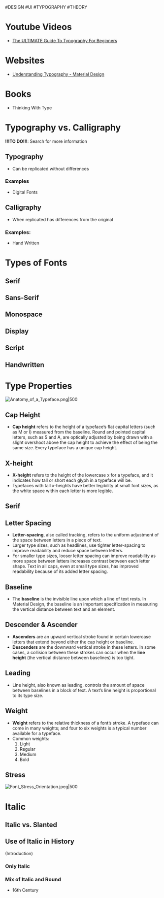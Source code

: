 #DESIGN #UI #TYPOGRAPHY #THEORY  
# Youtube Videos
- [The ULTIMATE Guide To Typography For Beginners](https://www.youtube.com/watch?v=AXpxZMRM1EY)
# Websites
- [Understanding Typography - Material Design](m2.material.io/design/typography/understanding-typography.html#readability)
# Books
- Thinking With Type

# Typography vs. Calligraphy

**!!!TO DO!!!**: Search for more information
## Typography
- Can be replicated without differences
### Examples
- Digital Fonts

## Calligraphy
- When replicated has differences from the original
### Examples:
- Hand Written

# Types of Fonts
## Serif

## Sans-Serif

## Monospace

## Display

## Script

## Handwritten

# Type Properties

![Anatomy_of_a_Typeface.png|500](https://lh3.googleusercontent.com/XN6ATtQ7Q_NxH5Eb_ZMiAZI6Wh61nClqWKHyx10vhIly8lzEOKmswVEAxjQOzldyCJ_q5W6dTznM0fn5wS8ArPzhpDq4vfhUxnOz=w1064-v0)
## Cap Height
- **Cap height** refers to the height of a typeface’s flat capital letters (such as M or I) measured from the baseline. Round and pointed capital letters, such as S and A, are optically adjusted by being drawn with a slight overshoot above the cap height to achieve the effect of being the same size. Every typeface has a unique cap height.
## X-height
- **X-height** refers to the height of the lowercase x for a typeface, and it indicates how tall or short each glyph in a typeface will be.
- Typefaces with tall x-heights have better legibility at small font sizes, as the white space within each letter is more legible.
## Serif

## Letter Spacing
- **Letter-spacing**, also called tracking, refers to the uniform adjustment of the space between letters in a piece of text.
- Larger type sizes, such as headlines, use tighter letter-spacing to improve readability and reduce space between letters.
- For smaller type sizes, looser letter spacing can improve readability as more space between letters increases contrast between each letter shape. Text in all caps, even at small type sizes, has improved readability because of its added letter spacing.
## Baseline
- The **baseline** is the invisible line upon which a line of text rests. In Material Design, the baseline is an important specification in measuring the vertical distance between text and an element.
## Descender & Ascender
- **Ascenders** are an upward vertical stroke found in certain lowercase letters that extend beyond either the cap height or baseline. 
- **Descenders** are the downward vertical stroke in these letters. In some cases, a collision between these strokes can occur when the **line height** (the vertical distance between baselines) is too tight.
## Leading
- Line height, also known as leading, controls the amount of space between baselines in a block of text. A text’s line height is proportional to its type size.
## Weight
- **Weight** refers to the relative thickness of a font’s stroke. A typeface can come in many weights; and four to six weights is a typical number available for a typeface.
- Common weights:  
	1. Light  
	2. Regular  
	3. Medium  
	4. Bold
## Stress
![Font_Stress_Orientation.jpeg|500](https://miro.medium.com/v2/resize:fit:1400/1*s3u8eiqNDVlcTrbRb0KJPw.jpeg)
# Italic
## Italic vs. Slanted

## Use of Italic in History
(Introduction)
### Only Italic

### Mix of Italic and Round
- 16th Century

